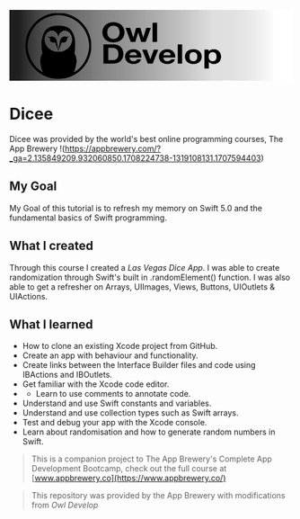![Owl Develop Banner](OwlDevelopBanner.png)

# Dicee
Dicee was provided by the world's best online programming courses, The App Brewery !(https://appbrewery.com/?_ga=2.135849209.932060850.1708224738-1319108131.1707594403)

## My Goal

My Goal of this tutorial is to refresh my memory on Swift 5.0 and the fundamental basics of Swift programming. 

## What I created

Through this course I created a _Las Vegas Dice App_. I was able to create randomization through Swift's built in .randomElement() function. I was also able to get a refresher on Arrays, UIImages, Views, Buttons, UIOutlets & UIActions. 

## What I learned

* How to clone an existing Xcode project from GitHub.
* Create an app with behaviour and functionality.
* Create links between the Interface Builder files and code using IBActions and IBOutlets.
* Get familiar with the Xcode code editor.
* * Learn to use comments to annotate code.
* Understand and use Swift constants and variables.
* Understand and use collection types such as Swift arrays.
* Test and debug your app with the Xcode console.
* Learn about randomisation and how to generate random numbers in Swift.


>This is a companion project to The App Brewery's Complete App Development Bootcamp, check out the full course at [www.appbrewery.co](https://www.appbrewery.co/)

>This repository was provided by the App Brewery with modifications from _Owl Develop_

